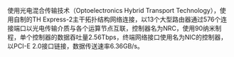 使用光电混合传输技术（Optoelectronics Hybrid Transport Technology），使用自制的TH Express-2主干拓扑结构网络连接，以13个大型路由器通过576个连接端口以光电传输介质与各个运算节点互联，控制器名为NRC，使用90纳米制 程，单个控制器的数据吞吐量2.56Tbps，终端网络接口使用名为NIC的控制器，以PCI-E 2.0接口链接，数据传送速率6.36GB/s。
